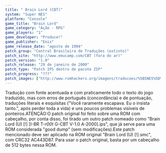 ```yaml
---
title: " Brain Lord (CBT)"
system: "Super NES"
platform: "Console"
game_title: "Brain Lord"
game_category: "Ação - RPG"
game_players: "1"
game_developer: "Produce!"
game_publisher: "Enix"
game_release_date: "agosto de 1994"
patch_group: "Central Brasileira de Traduções (extinto)"
patch_site: "http://www.emucamp.com/CBT (fora do ar)"
patch_version: "1.0"
patch_release: "29 de janeiro de 2000"
patch_type: "Patch IPS dentro de pacote ZIP"
patch_progress: "???"
patch_images: ["http://www.romhackers.org/imagens/traducoes/%5BSNES%5D%20Brain%20Lord%20-%20CBT%20-%201.png","http://www.romhackers.org/imagens/traducoes/%5BSNES%5D%20Brain%20Lord%20-%20CBT%20-%202.png","http://www.romhackers.org/imagens/traducoes/%5BSNES%5D%20Brain%20Lord%20-%20CBT%20-%203.png"]
---
```

Tradução com fonte acentuada e com praticamente todo o texto do jogo traduzido, mas com erros de português (concordância) e de pontuação, traduções literais e esquisitas ("Você raramente escapava. Eu o insista tanto.", após perder toda a vida) e uns poucos problemas visíveis de ponteiros.ATENÇÃO:O patch original foi feito sobre uma ROM com cabeçalho, por conta disso, foi tirado um outro patch nomeado como "Brain Lord (U) [!] [I-BR T-_r00t_ G-CBT V-1.0 A-2000].ips", que já serve para uma ROM considerada "good dump" (sem modificações).Este patch mencionado deve ser aplicado na ROM original "Brain Lord (U) [!].smc", com CRC32 AC443D87. Para usar o patch original, basta por um cabeçalho de 512 bytes nessa ROM.